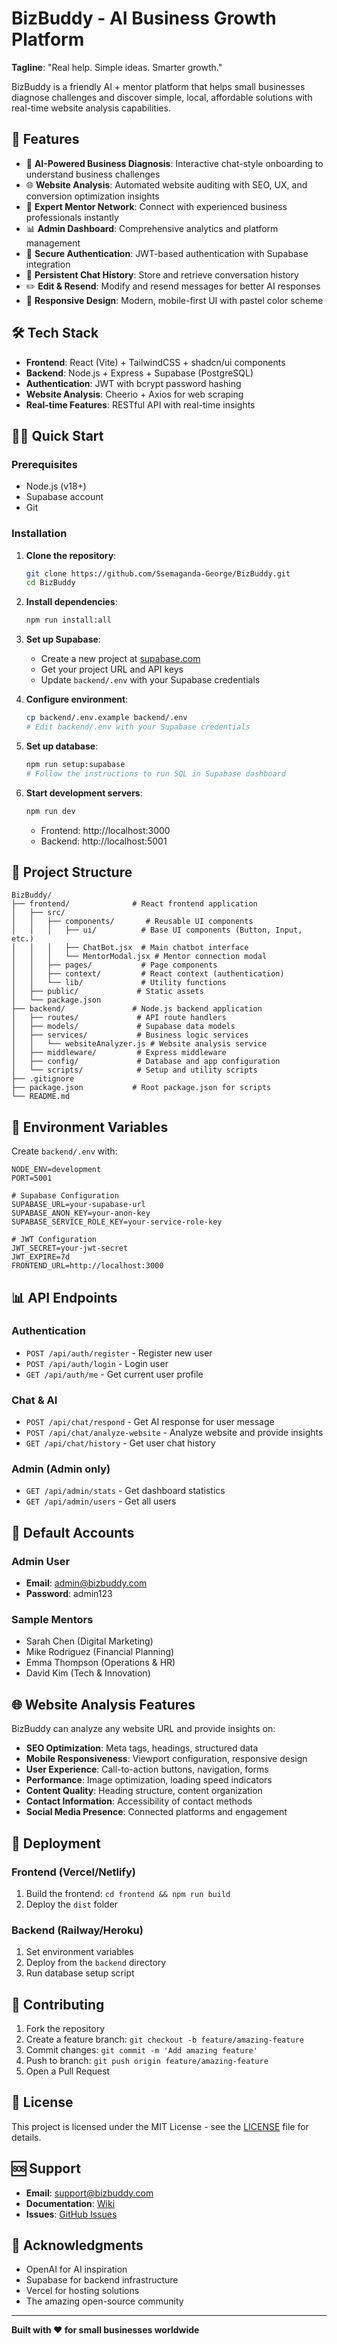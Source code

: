 # BizBuddy - AI Business Growth Platform

**Tagline**: "Real help. Simple ideas. Smarter growth."

BizBuddy is a friendly AI + mentor platform that helps small businesses diagnose challenges and discover simple, local, affordable solutions with real-time website analysis capabilities.

## 🚀 Features

- 🤖 **AI-Powered Business Diagnosis**: Interactive chat-style onboarding to understand business challenges
- 🌐 **Website Analysis**: Automated website auditing with SEO, UX, and conversion optimization insights
- 👥 **Expert Mentor Network**: Connect with experienced business professionals instantly
- 📊 **Admin Dashboard**: Comprehensive analytics and platform management
- 🔐 **Secure Authentication**: JWT-based authentication with Supabase integration
- 💬 **Persistent Chat History**: Store and retrieve conversation history
- ✏️ **Edit & Resend**: Modify and resend messages for better AI responses
- 📱 **Responsive Design**: Modern, mobile-first UI with pastel color scheme

## 🛠 Tech Stack

- **Frontend**: React (Vite) + TailwindCSS + shadcn/ui components
- **Backend**: Node.js + Express + Supabase (PostgreSQL)
- **Authentication**: JWT with bcrypt password hashing
- **Website Analysis**: Cheerio + Axios for web scraping
- **Real-time Features**: RESTful API with real-time insights

## 🏃‍♂️ Quick Start

### Prerequisites
- Node.js (v18+)
- Supabase account
- Git

### Installation

1. **Clone the repository**:
   ```bash
   git clone https://github.com/Ssemaganda-George/BizBuddy.git
   cd BizBuddy
   ```

2. **Install dependencies**:
   ```bash
   npm run install:all
   ```

3. **Set up Supabase**:
   - Create a new project at [supabase.com](https://supabase.com)
   - Get your project URL and API keys
   - Update `backend/.env` with your Supabase credentials

4. **Configure environment**:
   ```bash
   cp backend/.env.example backend/.env
   # Edit backend/.env with your Supabase credentials
   ```

5. **Set up database**:
   ```bash
   npm run setup:supabase
   # Follow the instructions to run SQL in Supabase dashboard
   ```

6. **Start development servers**:
   ```bash
   npm run dev
   ```

   - Frontend: http://localhost:3000
   - Backend: http://localhost:5001

## 📁 Project Structure

```
BizBuddy/
├── frontend/              # React frontend application
│   ├── src/
│   │   ├── components/       # Reusable UI components
│   │   │   ├── ui/          # Base UI components (Button, Input, etc.)
│   │   │   ├── ChatBot.jsx  # Main chatbot interface
│   │   │   └── MentorModal.jsx # Mentor connection modal
│   │   ├── pages/           # Page components
│   │   ├── context/         # React context (authentication)
│   │   └── lib/             # Utility functions
│   ├── public/             # Static assets
│   └── package.json
├── backend/               # Node.js backend application
│   ├── routes/             # API route handlers
│   ├── models/             # Supabase data models
│   ├── services/           # Business logic services
│   │   └── websiteAnalyzer.js # Website analysis service
│   ├── middleware/         # Express middleware
│   ├── config/             # Database and app configuration
│   └── scripts/            # Setup and utility scripts
├── .gitignore
├── package.json           # Root package.json for scripts
└── README.md
```

## 🔑 Environment Variables

Create `backend/.env` with:

```env
NODE_ENV=development
PORT=5001

# Supabase Configuration
SUPABASE_URL=your-supabase-url
SUPABASE_ANON_KEY=your-anon-key
SUPABASE_SERVICE_ROLE_KEY=your-service-role-key

# JWT Configuration
JWT_SECRET=your-jwt-secret
JWT_EXPIRE=7d
FRONTEND_URL=http://localhost:3000
```

## 📊 API Endpoints

### Authentication
- `POST /api/auth/register` - Register new user
- `POST /api/auth/login` - Login user
- `GET /api/auth/me` - Get current user profile

### Chat & AI
- `POST /api/chat/respond` - Get AI response for user message
- `POST /api/chat/analyze-website` - Analyze website and provide insights
- `GET /api/chat/history` - Get user chat history

### Admin (Admin only)
- `GET /api/admin/stats` - Get dashboard statistics
- `GET /api/admin/users` - Get all users

## 👤 Default Accounts

### Admin User
- **Email**: admin@bizbuddy.com
- **Password**: admin123

### Sample Mentors
- Sarah Chen (Digital Marketing)
- Mike Rodriguez (Financial Planning)
- Emma Thompson (Operations & HR)
- David Kim (Tech & Innovation)

## 🌐 Website Analysis Features

BizBuddy can analyze any website URL and provide insights on:

- **SEO Optimization**: Meta tags, headings, structured data
- **Mobile Responsiveness**: Viewport configuration, responsive design
- **User Experience**: Call-to-action buttons, navigation, forms
- **Performance**: Image optimization, loading speed indicators
- **Content Quality**: Heading structure, content organization
- **Contact Information**: Accessibility of contact methods
- **Social Media Presence**: Connected platforms and engagement

## 🚀 Deployment

### Frontend (Vercel/Netlify)
1. Build the frontend: `cd frontend && npm run build`
2. Deploy the `dist` folder

### Backend (Railway/Heroku)
1. Set environment variables
2. Deploy from the `backend` directory
3. Run database setup script

## 🤝 Contributing

1. Fork the repository
2. Create a feature branch: `git checkout -b feature/amazing-feature`
3. Commit changes: `git commit -m 'Add amazing feature'`
4. Push to branch: `git push origin feature/amazing-feature`
5. Open a Pull Request

## 📝 License

This project is licensed under the MIT License - see the [LICENSE](LICENSE) file for details.

## 🆘 Support

- **Email**: support@bizbuddy.com
- **Documentation**: [Wiki](https://github.com/Ssemaganda-George/BizBuddy/wiki)
- **Issues**: [GitHub Issues](https://github.com/Ssemaganda-George/BizBuddy/issues)

## 🙏 Acknowledgments

- OpenAI for AI inspiration
- Supabase for backend infrastructure
- Vercel for hosting solutions
- The amazing open-source community

---

**Built with ❤️ for small businesses worldwide**
